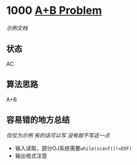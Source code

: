 # 1000 [A+B Problem](http://poj.org/problem?id=1000)

*示例文档*

## 状态

AC

## 算法思路

A+B

## 容易错的地方总结

*仅仅为示例 有的话可以写 没有就不写这一点*

- 输入读取，部分OJ系统需要`while(scanf()!=EOF)`
- 输出格式注意